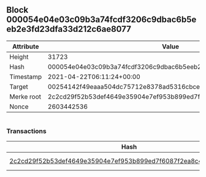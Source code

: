 ## Block 000054e04e03c09b3a74fcdf3206c9dbac6b5eeb2e3fd23dfa33d212c6ae8077

Attribute | Value
--- | ---
Height | 31723
Hash | 000054e04e03c09b3a74fcdf3206c9dbac6b5eeb2e3fd23dfa33d212c6ae8077
Timestamp | 2021-04-22T06:11:24+00:00
Target | 00254142f49eaaa504dc75712e8378ad5316cbcead634704b3734b6271167cc4
Merke root | 2c2cd29f52b53def4649e35904e7ef953b899ed7f6087f2ea8c476e8c4c85867
Nonce | 2603442536

```

```

### Transactions

Hash | Amount
--- | ---
[2c2cd29f52b53def4649e35904e7ef953b899ed7f6087f2ea8c476e8c4c85867](2c2cd29f52b53def4649e35904e7ef953b899ed7f6087f2ea8c476e8c4c85867.md) | 10.00000000 SKEPTI 
